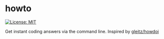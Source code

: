 # howto

<!--- [![circleci](https://circleci.com/gh/pbzweihander/howto.svg?style=shield)](https://circleci.com/gh/pbzweihander/howto) --->
<!--- [![crate.io](https://img.shields.io/crates/v/howto.svg)](https://crates.io/crates/howto) --->
[![License: MIT](https://img.shields.io/badge/License-MIT-yellow.svg)](LICENSE)

Get instant coding answers via the command line. Inspired by [gleitz/howdoi](https://github.com/gleitz/howdoi)
